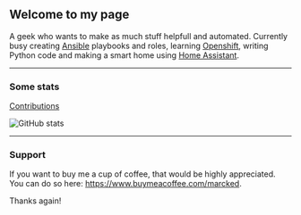 ## Welcome to my page

A geek who wants to make as much stuff helpfull and automated.
Currently busy creating [Ansible](https://github.com/ansible/ansible) playbooks and roles, learning [Openshift](https://docs.openshift.com/), writing Python code and making a smart home using [Home Assistant](https://www.home-assistant.io/).

---

### Some stats

[Contributions](https://marck.github.io/contributions.html)

![GitHub stats](https://github-readme-stats.vercel.app/api?username=Marck&show_icons=true&theme=tokyonight)

<!-- [![Most used languages](https://github-readme-stats.vercel.app/api/top-langs/?username=Marck)](https://github.com/Marck/github-readme-stats) -->

---

### Support

If you want to buy me a cup of coffee, that would be highly appreciated.
You can do so here: https://www.buymeacoffee.com/marcked.

Thanks again!
